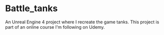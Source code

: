 # Battle_tanks
An Unreal Engine 4 project where I recreate the game tanks. This project is part of an online course I'm following on Udemy.
